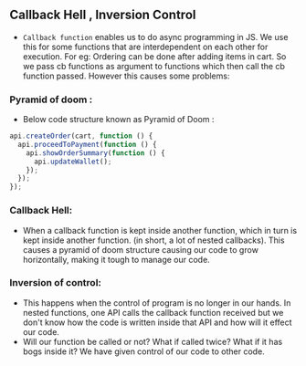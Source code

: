 ## Callback Hell , Inversion Control

- `Callback function` enables us to do async programming in JS. We use this for some functions that are interdependent on each other for execution. For eg: Ordering can be done after adding items in cart. So we pass cb functions as argument to functions which then call the cb function passed. However this causes some problems:

### Pyramid of doom :

- Below code structure known as Pyramid of Doom :
```javascript
api.createOrder(cart, function () {
  api.proceedToPayment(function () {
    api.showOrderSummary(function () {
      api.updateWallet();
    });
  });
});
```

### Callback Hell: 

- When a callback function is kept inside another function, which in turn is kept inside another function. (in short, a lot of nested callbacks). This causes a pyramid of doom structure causing our code to grow horizontally, making it tough to manage our code.

### Inversion of control: 

- This happens when the control of program is no longer in our hands. In nested functions, one API calls the callback function received but we don't know how the code is written inside that API and how will it effect our code. 
- Will our function be called or not? What if called twice? What if it has bogs inside it? We have given control of our code to other code. 